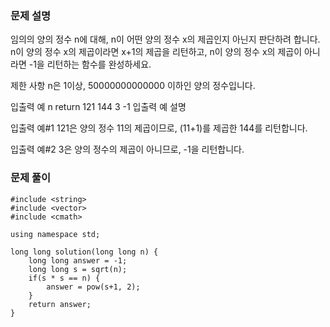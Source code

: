 ### 문제 설명

임의의 양의 정수 n에 대해, n이 어떤 양의 정수 x의 제곱인지 아닌지 판단하려 합니다.
n이 양의 정수 x의 제곱이라면 x+1의 제곱을 리턴하고, n이 양의 정수 x의 제곱이 아니라면 -1을 리턴하는 함수를 완성하세요.

제한 사항
n은 1이상, 50000000000000 이하인 양의 정수입니다.

입출력 예
n return
121 144
3 -1
입출력 예 설명

입출력 예#1
121은 양의 정수 11의 제곱이므로, (11+1)를 제곱한 144를 리턴합니다.

입출력 예#2
3은 양의 정수의 제곱이 아니므로, -1을 리턴합니다.

### 문제 풀이

```
#include <string>
#include <vector>
#include <cmath>

using namespace std;

long long solution(long long n) {
    long long answer = -1;
    long long s = sqrt(n);
    if(s * s == n) {
        answer = pow(s+1, 2);
    }
    return answer;
}
```
